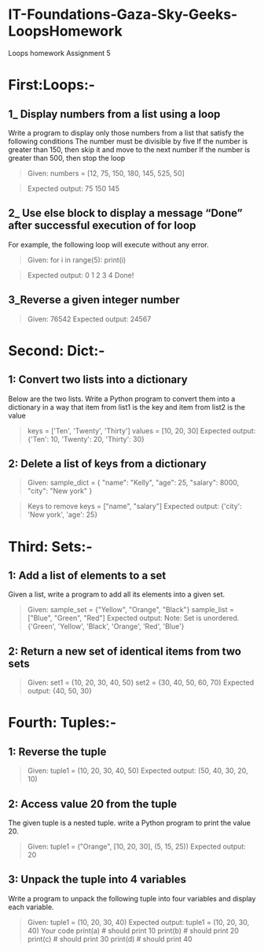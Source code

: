 # IT-Foundations-Gaza-Sky-Geeks-LoopsHomework
Loops homework
Assignment 5



# First:Loops:-

## 1_ Display numbers from a list using a loop
Write a program to display only those numbers from a list that satisfy the following conditions
The number must be divisible by five
If the number is greater than 150, then skip it and move to the next number
If the number is greater than 500, then stop the loop
> Given: 
> numbers = [12, 75, 150, 180, 145, 525, 50]

> Expected output:
75
150
145


## 2_ Use else block to display a message “Done” after successful execution of for loop
For example, the following loop will execute without any error.
> Given:
for i in range(5):
    print(i)
 
> Expected output:
0
1
2
3
4
Done!
 
 
## 3_Reverse a given integer number
> Given:
76542
> Expected output:
24567
 
 
 
 
 
 
# Second: Dict:-
## 1: Convert two lists into a dictionary
Below are the two lists. Write a Python program to convert them into a dictionary in a way that item from list1 is the key and item from list2 is the value
> keys = ['Ten', 'Twenty', 'Thirty']
values = [10, 20, 30]
> Expected output:
{'Ten': 10, 'Twenty': 20, 'Thirty': 30}
 
 
## 2: Delete a list of keys from a dictionary
> Given:
sample_dict = {
    "name": "Kelly",
    "age": 25,
    "salary": 8000,
    "city": "New york"
}
 
> Keys to remove
keys = ["name", "salary"]
> Expected output:
{'city': 'New york', 'age': 25}
 
 
 
 
# Third: Sets:-

## 1: Add a list of elements to a set
Given a list, write a program to add all its elements into a given set.
> Given:
sample_set = {"Yellow", "Orange", "Black"}
sample_list = ["Blue", "Green", "Red"]
> Expected output:
Note: Set is unordered.
{'Green', 'Yellow', 'Black', 'Orange', 'Red', 'Blue'}
 
 
## 2: Return a new set of identical items from two sets
> Given:
set1 = {10, 20, 30, 40, 50}
set2 = {30, 40, 50, 60, 70}
> Expected output:
{40, 50, 30}
 
 
 
# Fourth: Tuples:-
## 1: Reverse the tuple
> Given:
tuple1 = (10, 20, 30, 40, 50)
> Expected output:
(50, 40, 30, 20, 10)
 
## 2: Access value 20 from the tuple
The given tuple is a nested tuple. write a Python program to print the value 20.
> Given:
tuple1 = ("Orange", [10, 20, 30], (5, 15, 25))
> Expected output:
20
 
 
## 3: Unpack the tuple into 4 variables
Write a program to unpack the following tuple into four variables and display each variable.
> Given:
tuple1 = (10, 20, 30, 40)
> Expected output:
tuple1 = (10, 20, 30, 40)
Your code
print(a) # should print 10
print(b) # should print 20
print(c) # should print 30
print(d) # should print 40
